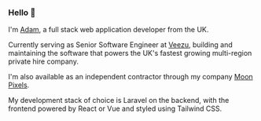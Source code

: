 ### Hello 👋

I'm [Adam](https://moonpixels.co.uk), a full stack web application developer from the UK.

Currently serving as Senior Software Engineer at [Veezu](https://veezu.co.uk), building and maintaining the software that
powers the UK's fastest growing multi-region private hire company.

I'm also available as an independent contractor through my company [Moon Pixels](https://moonpixels.co.uk).

My development stack of choice is Laravel on the backend, with the frontend powered by React or Vue and styled using Tailwind CSS.
